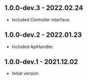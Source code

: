 ## 1.0.0-dev.3 - 2022.02.24
- Included Controller interface.

## 1.0.0-dev.2 - 2022.01.23
- Included ApiHandler.

## 1.0.0-dev.1 - 2021.12.02
- Initial version.
